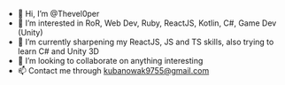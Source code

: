 - 👋 Hi, I’m @Thevel0per
- 👀 I’m interested in RoR, Web Dev, Ruby, ReactJS, Kotlin, C#, Game Dev (Unity)
- 🌱 I’m currently sharpening my ReactJS, JS and TS skills, also trying to learn C# and Unity 3D
- 💞️ I’m looking to collaborate on anything interesting
- 📫 Contact me through kubanowak9755@gmail.com

<!---
Thevel0per/Thevel0per is a ✨ special ✨ repository because its `README.md` (this file) appears on your GitHub profile.
You can click the Preview link to take a look at your changes.
--->
